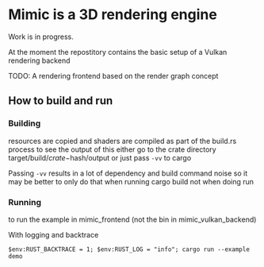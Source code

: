 # Mimic is a 3D rendering engine

Work is in progress. 

At the moment the repostitory contains the basic setup of a Vulkan rendering backend

TODO: A rendering frontend based on the render graph concept

## How to build and run
### Building
resources are copied and shaders are compiled as part of the build.rs process
to see the output of this either go to the crate directory
target/build/$crate-$hash/output
or just pass `-vv` to cargo

Passing `-vv` results in a lot of dependency and build command noise so it may be better to only do that when running cargo build not when doing run
### Running
to run the example in mimic_frontend (not the bin in mimic_vulkan_backend) 

With logging and backtrace 
```
$env:RUST_BACKTRACE = 1; $env:RUST_LOG = "info"; cargo run --example demo
```


